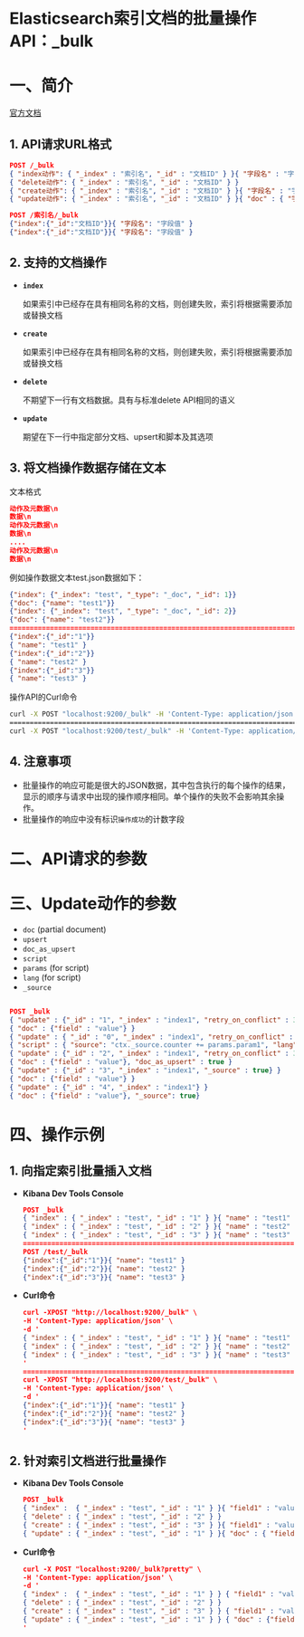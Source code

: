 # Elasticsearch索引文档的批量操作API：\_bulk

# 一、简介

[官方文档](https://www.elastic.co/guide/en/elasticsearch/reference/current/docs-bulk.html)

## 1. API请求URL格式

```json
POST /_bulk
{ "index动作": { "_index" : "索引名", "_id" : "文档ID" } }{ "字段名" : "字段值" }
{ "delete动作": { "_index" : "索引名", "_id" : "文档ID" } }
{ "create动作": { "_index" : "索引名", "_id" : "文档ID" } }{ "字段名" : "字段值" }
{ "update动作": { "_index" : "索引名", "_id" : "文档ID" } }{ "doc" : { "字段名" : "字段值" } }
```

```json
POST /索引名/_bulk
{"index":{"_id":"文档ID"}}{ "字段名": "字段值" }
{"index":{"_id":"文档ID"}}{ "字段名": "字段值" }
```

## 2. 支持的文档操作

- **`index`**

   如果索引中已经存在具有相同名称的文档，则创建失败，索引将根据需要添加或替换文档

- **`create`**

   如果索引中已经存在具有相同名称的文档，则创建失败，索引将根据需要添加或替换文档

- **`delete`**

   不期望下一行有文档数据。具有与标准delete API相同的语义

- **`update`** 

   期望在下一行中指定部分文档、upsert和脚本及其选项

## 3. 将文档操作数据存储在文本

文本格式

```json
动作及元数据\n
数据\n
动作及元数据\n
数据\n
....
动作及元数据\n
数据\n
```

例如操作数据文本test.json数据如下：

```json
{"index": {"_index": "test", "_type": "_doc", "_id": 1}}
{"doc": {"name": "test1"}}
{"index": {"_index": "test", "_type": "_doc", "_id": 2}}
{"doc": {"name": "test2"}}
========================================================================
{"index":{"_id":"1"}}
{ "name": "test1" }
{"index":{"_id":"2"}}
{ "name": "test2" }
{"index":{"_id":"3"}}
{ "name": "test3" }
```

操作API的Curl命令

```bash
curl -X POST "localhost:9200/_bulk" -H 'Content-Type: application/json' --data-binary @test.json
========================================================================
curl -X POST "localhost:9200/test/_bulk" -H 'Content-Type: application/json' --data-binary @test.json
```

## 4. 注意事项

- 批量操作的响应可能是很大的JSON数据，其中包含执行的每个操作的结果，显示的顺序与请求中出现的操作顺序相同。单个操作的失败不会影响其余操作。 
- 批量操作的响应中没有标识`操作成功`的计数字段

# 二、API请求的参数



# 三、Update动作的参数

- `doc` (partial document)
- `upsert`
- `doc_as_upsert`
- `script`
- `params` (for script)
- `lang` (for script)
- `_source` 

```json

POST _bulk
{ "update" : {"_id" : "1", "_index" : "index1", "retry_on_conflict" : 3} }
{ "doc" : {"field" : "value"} }
{ "update" : { "_id" : "0", "_index" : "index1", "retry_on_conflict" : 3} }
{ "script" : { "source": "ctx._source.counter += params.param1", "lang" : "painless", "params" : {"param1" : 1}}, "upsert" : {"counter" : 1}}
{ "update" : {"_id" : "2", "_index" : "index1", "retry_on_conflict" : 3} }
{ "doc" : {"field" : "value"}, "doc_as_upsert" : true }
{ "update" : {"_id" : "3", "_index" : "index1", "_source" : true} }
{ "doc" : {"field" : "value"} }
{ "update" : {"_id" : "4", "_index" : "index1"} }
{ "doc" : {"field" : "value"}, "_source": true}
```

# 四、操作示例

## 1. 向指定索引批量插入文档

- **Kibana Dev Tools Console**

  ```json
  POST _bulk
  { "index" : { "_index" : "test", "_id" : "1" } }{ "name" : "test1" }
  { "index" : { "_index" : "test", "_id" : "2" } }{ "name" : "test2" }
  { "index" : { "_index" : "test", "_id" : "3" } }{ "name" : "test3" }
  ========================================================================
  POST /test/_bulk
  {"index":{"_id":"1"}}{ "name": "test1" }
  {"index":{"_id":"2"}}{ "name": "test2" }
  {"index":{"_id":"3"}}{ "name": "test3" }
  ```

- **Curl命令**

  ```json
  curl -XPOST "http://localhost:9200/_bulk" \
  -H 'Content-Type: application/json' \
  -d '
  { "index" : { "_index" : "test", "_id" : "1" } }{ "name" : "test1" }
  { "index" : { "_index" : "test", "_id" : "2" } }{ "name" : "test2" }
  { "index" : { "_index" : "test", "_id" : "3" } }{ "name" : "test3" }
  '
  ========================================================================
  curl -XPOST "http://localhost:9200/test/_bulk" \
  -H 'Content-Type: application/json' \
  -d '
  {"index":{"_id":"1"}}{ "name": "test1" }
  {"index":{"_id":"2"}}{ "name": "test2" }
  {"index":{"_id":"3"}}{ "name": "test3" }
  '
  ```

## 2. 针对索引文档进行批量操作

- **Kibana Dev Tools Console**

  ```json
  POST _bulk
  { "index" :  { "_index" : "test", "_id" : "1" } }{ "field1" : "value1" }
  { "delete" : { "_index" : "test", "_id" : "2" } }
  { "create" : { "_index" : "test", "_id" : "3" } }{ "field1" : "value3" }
  { "update" : { "_index" : "test", "_id" : "1" } }{ "doc" : { "field2" : "value2"} }
  ```

- **Curl命令**

  ```json
  curl -X POST "localhost:9200/_bulk?pretty" \
  -H 'Content-Type: application/json' \
  -d '
  { "index" :  { "_index" : "test", "_id" : "1" } } { "field1" : "value1" }
  { "delete" : { "_index" : "test", "_id" : "2" } }
  { "create" : { "_index" : "test", "_id" : "3" } } { "field1" : "value3" }
  { "update" : { "_index" : "test", "_id" : "1" } } { "doc" : {"field2" : "value2"} }
  '
  ```